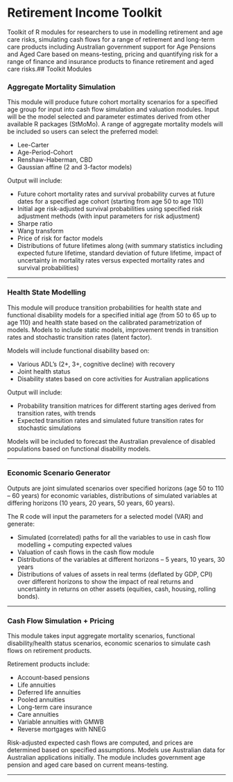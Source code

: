 # Retirement Income Toolkit

Toolkit of R modules for researchers to use in modelling retirement and age care risks, simulating cash flows for a range of retirement and long-term care products including Australian government support for Age Pensions and Aged Care based on means-testing, pricing and quantifying risk for a range of finance and insurance products to finance retirement and aged care risks.## Toolkit Modules

### Aggregate Mortality Simulation
This module will produce future cohort mortality scenarios for a specified age group for input into cash flow simulation and valuation modules. Input will be the model selected and parameter estimates derived from other available R packages (StMoMo). 
A range of aggregate mortality models will be included so users can select the preferred model:
* Lee-Carter
* Age-Period-Cohort
* Renshaw-Haberman, CBD
* Gaussian affine (2 and 3-factor models)

Output will include:
* Future cohort mortality rates and survival probability curves at future dates for a specified age cohort (starting from age 50 to age 110) 
* Initial age risk-adjusted survival probabilities using specified risk adjustment methods (with input parameters for risk adjustment) 
* Sharpe ratio
* Wang transform
* Price of risk for factor models
* Distributions of future lifetimes along (with summary statistics including expected future lifetime, standard deviation of future lifetime, impact of uncertainty in mortality rates versus expected mortality rates and survival probabilities)

---- 
### Health State Modelling 

This module will produce transition probabilities for health state and functional disability models for a specified initial age (from 50 to 65 up to age 110) and health state based on the calibrated parametrization of models. Models to include static models, improvement trends in transition rates and stochastic transition rates (latent factor). 

Models will include functional disability based on:
* Various ADL’s (2+, 3+, cognitive decline) with recovery
* Joint health status 
* Disability states based on core activities for Australian applications

Output will include:
* Probability transition matrices for different starting ages derived from transition rates, with trends
* Expected transition rates and simulated future transition rates for stochastic simulations

Models will be included to forecast the Australian prevalence of disabled populations based on functional disability models.

----
### Economic Scenario Generator
Outputs are joint simulated scenarios over specified horizons (age 50 to 110 – 60 years) for economic variables, distributions of simulated variables at differing horizons (10 years, 20 years, 50 years, 60 years). 

The R code will input the parameters for a selected model (VAR) and generate: 
* Simulated (correlated) paths for all the variables to use in cash flow modelling + computing expected values
* Valuation of cash flows in the cash flow module
* Distributions of the variables at different horizons – 5 years, 10 years, 30 years
* Distributions of values of assets in real terms (deflated by GDP, CPI) over different horizons to show the impact of real returns and uncertainty in returns on other assets (equities, cash, housing, rolling bonds).

----
### Cash Flow Simulation + Pricing
This module takes input aggregate mortality scenarios, functional disability/health status scenarios, economic scenarios to simulate cash flows on retirement products.

Retirement products include:
* Account-based pensions
* Life annuities
* Deferred life annuities
* Pooled annuities
* Long-term care insurance
* Care annuities
* Variable annuities with GMWB
* Reverse mortgages with NNEG

Risk-adjusted expected cash flows are computed, and prices are determined based on specified assumptions. Models use Australian data for Australian applications initially. The module includes government age pension and aged care based on current means-testing.

----
